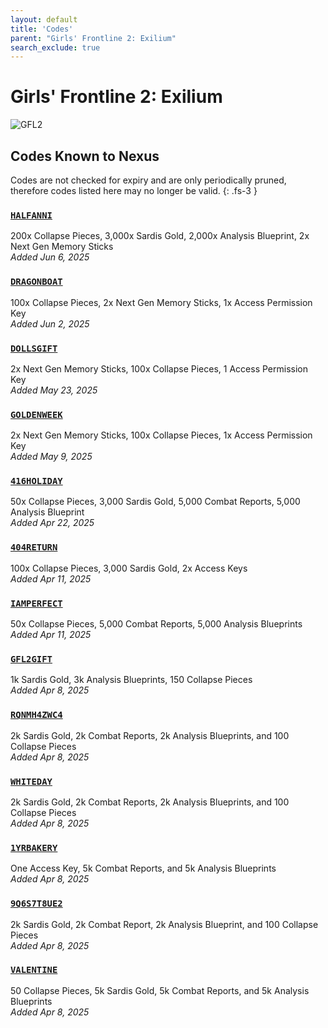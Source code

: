 ```yaml
---
layout: default
title: 'Codes'
parent: "Girls' Frontline 2: Exilium"
search_exclude: true
---
```


# Girls' Frontline 2: Exilium

![GFL2](https://cdn.discordapp.com/emojis/1356717156255006992.png)

## Codes Known to Nexus

Codes are not checked for expiry and are only periodically pruned, therefore codes listed here may no longer be valid.
{: .fs-3 }

### [`HALFANNI`](https://nexus-codes.app/copy/?code=HALFANNI)

200x Collapse Pieces, 3,000x Sardis Gold, 2,000x Analysis Blueprint, 2x Next Gen Memory Sticks<br />*Added Jun 6, 2025*

### [`DRAGONBOAT`](https://nexus-codes.app/copy/?code=DRAGONBOAT)

100x Collapse Pieces, 2x Next Gen Memory Sticks, 1x Access Permission Key<br />*Added Jun 2, 2025*

### [`DOLLSGIFT`](https://nexus-codes.app/copy/?code=DOLLSGIFT)

2x Next Gen Memory Sticks, 100x Collapse Pieces, 1 Access Permission Key<br />*Added May 23, 2025*

### [`GOLDENWEEK`](https://nexus-codes.app/copy/?code=GOLDENWEEK)

2x Next Gen Memory Sticks, 100x Collapse Pieces, 1x Access Permission Key<br />*Added May 9, 2025*

### [`416HOLIDAY`](https://nexus-codes.app/copy/?code=416HOLIDAY)

50x Collapse Pieces, 3,000 Sardis Gold, 5,000 Combat Reports, 5,000 Analysis Blueprint<br />*Added Apr 22, 2025*

### [`404RETURN`](https://nexus-codes.app/copy/?code=404RETURN)

100x Collapse Pieces, 3,000 Sardis Gold, 2x Access Keys<br />*Added Apr 11, 2025*

### [`IAMPERFECT`](https://nexus-codes.app/copy/?code=IAMPERFECT)

50x Collapse Pieces, 5,000 Combat Reports, 5,000 Analysis Blueprints<br />*Added Apr 11, 2025*

### [`GFL2GIFT`](https://nexus-codes.app/copy/?code=GFL2GIFT)

1k Sardis Gold, 3k Analysis Blueprints, 150 Collapse Pieces<br />*Added Apr 8, 2025*

### [`RQNMH4ZWC4`](https://nexus-codes.app/copy/?code=RQNMH4ZWC4)

2k Sardis Gold, 2k Combat Reports, 2k Analysis Blueprints, and 100 Collapse Pieces<br />*Added Apr 8, 2025*

### [`WHITEDAY`](https://nexus-codes.app/copy/?code=WHITEDAY)

2k Sardis Gold, 2k Combat Reports, 2k Analysis Blueprints, and 100 Collapse Pieces<br />*Added Apr 8, 2025*

### [`1YRBAKERY`](https://nexus-codes.app/copy/?code=1YRBAKERY)

One Access Key, 5k Combat Reports, and 5k Analysis Blueprints<br />*Added Apr 8, 2025*

### [`9Q6S7T8UE2`](https://nexus-codes.app/copy/?code=9Q6S7T8UE2)

2k Sardis Gold, 2k Combat Report, 2k Analysis Blueprint, and 100 Collapse Pieces<br />*Added Apr 8, 2025*

### [`VALENTINE`](https://nexus-codes.app/copy/?code=VALENTINE)

50 Collapse Pieces, 5k Sardis Gold, 5k Combat Reports, and 5k Analysis Blueprints<br />*Added Apr 8, 2025*